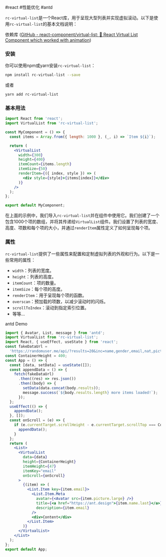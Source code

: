 #react  #性能优化 #antd 

`rc-virtual-list`是一个React库，用于呈现大型列表并实现虚拟滚动。以下是使用`rc-virtual-list`的基本文档说明：

依赖库 ([GitHub - react-component/virtual-list: 🧾 React Virtual List Component which worked with animation](https://github.com/react-component/virtual-list))

### 安装

你可以使用npm或yarn安装`rc-virtual-list`：

```bash
npm install rc-virtual-list --save
```

或者

```bash
yarn add rc-virtual-list
```

### 基本用法

```jsx
import React from 'react';
import VirtualList from 'rc-virtual-list';

const MyComponent = () => {
  const items = Array.from({ length: 1000 }, (_, i) => `Item ${i}`);

  return (
    <VirtualList 
      width={300} 
      height={400} 
      itemCount={items.length} 
      itemSize={50}
      renderItem={({ index, style }) => (
        <div style={style}>{items[index]}</div>
      )}
    />
  );
};

export default MyComponent;
```

在上面的示例中，我们导入`rc-virtual-list`并在组件中使用它。我们创建了一个包含1000个项的数组，并将其传递给`VirtualList`组件。我们设置了列表的宽度、高度、项数和每个项的大小，并通过`renderItem`属性定义了如何呈现每个项。

### 属性

`rc-virtual-list`提供了一些属性来配置和定制虚拟列表的外观和行为。以下是一些常用的属性：

- `width`：列表的宽度。
- `height`：列表的高度。
- `itemCount`：项的数量。
- `itemSize`：每个项的高度。
- `renderItem`：用于呈现每个项的函数。
- `overscan`：预加载的项数，以减少滚动时的闪烁。
- `scrollToIndex`：滚动到指定索引位置。
- 等等...


antd Demo

```jsx
import { Avatar, List, message } from 'antd';
import VirtualList from 'rc-virtual-list';
import React, { useEffect, useState } from 'react';
const fakeDataUrl =
  'https://randomuser.me/api/?results=20&inc=name,gender,email,nat,picture&noinfo';
const ContainerHeight = 400;
const App = () => {
  const [data, setData] = useState([]);
  const appendData = () => {
    fetch(fakeDataUrl)
      .then((res) => res.json())
      .then((body) => {
        setData(data.concat(body.results));
        message.success(`${body.results.length} more items loaded!`);
      });
  };
  useEffect(() => {
    appendData();
  }, []);
  const onScroll = (e) => {
    if (e.currentTarget.scrollHeight - e.currentTarget.scrollTop === ContainerHeight) {
      appendData();
    }
  };
  return (
    <List>
      <VirtualList
        data={data}
        height={ContainerHeight}
        itemHeight={47}
        itemKey="email"
        onScroll={onScroll}
      >
        {(item) => (
          <List.Item key={item.email}>
            <List.Item.Meta
              avatar={<Avatar src={item.picture.large} />}
              title={<a href="https://ant.design">{item.name.last}</a>}
              description={item.email}
            />
            <div>Content</div>
          </List.Item>
        )}
      </VirtualList>
    </List>
  );
};
export default App;
```
